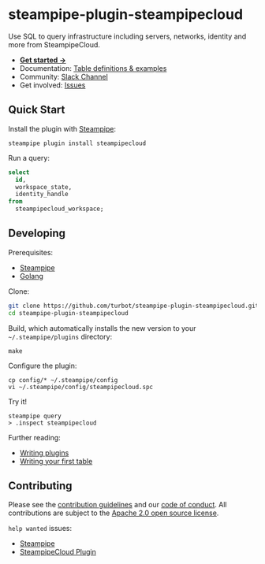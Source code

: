 # steampipe-plugin-steampipecloud

Use SQL to query infrastructure including servers, networks, identity and more from SteampipeCloud.

- **[Get started →](https://hub.steampipe.io/plugins/turbot/steampipecloud)**
- Documentation: [Table definitions & examples](https://hub.steampipe.io/plugins/turbot/steampipecloud/tables)
- Community: [Slack Channel](https://join.slack.com/t/steampipe/shared_invite/zt-oij778tv-lYyRTWOTMQYBVAbtPSWs3g)
- Get involved: [Issues](https://github.com/turbot/steampipe-plugin-steampipecloud/issues)

## Quick Start

Install the plugin with [Steampipe](https://steampipe.io):

```shell
steampipe plugin install steampipecloud
```

Run a query:

```sql
select
  id,
  workspace_state,
  identity_handle
from
  steampipecloud_workspace;
```

## Developing

Prerequisites:

- [Steampipe](https://steampipe.io/downloads)
- [Golang](https://golang.org/doc/install)

Clone:

```sh
git clone https://github.com/turbot/steampipe-plugin-steampipecloud.git
cd steampipe-plugin-steampipecloud
```

Build, which automatically installs the new version to your `~/.steampipe/plugins` directory:

```
make
```

Configure the plugin:

```
cp config/* ~/.steampipe/config
vi ~/.steampipe/config/steampipecloud.spc
```

Try it!

```
steampipe query
> .inspect steampipecloud
```

Further reading:

- [Writing plugins](https://steampipe.io/docs/develop/writing-plugins)
- [Writing your first table](https://steampipe.io/docs/develop/writing-your-first-table)

## Contributing

Please see the [contribution guidelines](https://github.com/turbot/steampipe/blob/main/CONTRIBUTING.md) and our [code of conduct](https://github.com/turbot/steampipe/blob/main/CODE_OF_CONDUCT.md). All contributions are subject to the [Apache 2.0 open source license](https://github.com/turbot/steampipe-plugin-digitalocean/blob/main/LICENSE).

`help wanted` issues:

- [Steampipe](https://github.com/turbot/steampipe/labels/help%20wanted)
- [SteampipeCloud Plugin](https://github.com/turbot/steampipe-plugin-steampipecloud/labels/help%20wanted)